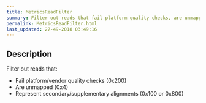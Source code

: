```yaml
---
title: MetricsReadFilter
summary: Filter out reads that fail platform quality checks, are unmapped and represent secondary/supplementary alignments
permalink: MetricsReadFilter.html
last_updated: 27-49-2018 03:49:16
---
```



## Description

Filter out reads that:

 <ul>
     <li>Fail platform/vendor quality checks (0x200)</li>
     <li>Are unmapped (0x4)</li>
     <li>Represent secondary/supplementary alignments (0x100 or 0x800)</li>
 </ul>

